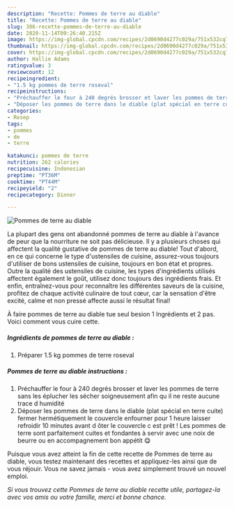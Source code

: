 ```yaml
---
description: "Recette: Pommes de terre au diable"
title: "Recette: Pommes de terre au diable"
slug: 386-recette-pommes-de-terre-au-diable
date: 2020-11-14T09:26:40.215Z
image: https://img-global.cpcdn.com/recipes/2d0690d4277c029a/751x532cq70/pommes-de-terre-au-diable-photo-principale-de-la-recette.jpg
thumbnail: https://img-global.cpcdn.com/recipes/2d0690d4277c029a/751x532cq70/pommes-de-terre-au-diable-photo-principale-de-la-recette.jpg
cover: https://img-global.cpcdn.com/recipes/2d0690d4277c029a/751x532cq70/pommes-de-terre-au-diable-photo-principale-de-la-recette.jpg
author: Hallie Adams
ratingvalue: 3
reviewcount: 12
recipeingredient:
- "1.5 kg pommes de terre roseval"
recipeinstructions:
- "Préchauffer le four à 240 degrés brosser et laver les pommes de terre sans les éplucher les sécher soigneusement afin qu il ne reste aucune trace d humidité"
- "Déposer les pommes de terre dans le diable (plat spécial en terre cuite) fermer hermétiquement le couvercle enfourner pour 1 heure laisser refroidir 10 minutes avant d ôter le couvercle c est prêt ! Les pommes de terre sont parfaitement cuites et fondantes à servir avec une noix de beurre ou en accompagnement bon appétit 😋"
categories:
- Resep
tags:
- pommes
- de
- terre

katakunci: pommes de terre 
nutrition: 262 calories
recipecuisine: Indonesian
preptime: "PT36M"
cooktime: "PT44M"
recipeyield: "2"
recipecategory: Dinner

---
```



![Pommes de terre au diable](https://img-global.cpcdn.com/recipes/2d0690d4277c029a/751x532cq70/pommes-de-terre-au-diable-photo-principale-de-la-recette.jpg)

La plupart des gens ont abandonné pommes de terre au diable à l'avance de peur que la nourriture ne soit pas délicieuse. Il y a plusieurs choses qui affectent la qualité gustative de pommes de terre au diable! Tout d'abord, en ce qui concerne le type d'ustensiles de cuisine, assurez-vous toujours d'utiliser de bons ustensiles de cuisine, toujours en bon état et propres. Outre la qualité des ustensiles de cuisine, les types d'ingrédients utilisés affectent également le goût, utilisez donc toujours des ingrédients frais. Et enfin, entraînez-vous pour reconnaître les différentes saveurs de la cuisine, profitez de chaque activité culinaire de tout cœur, car la sensation d'être excité, calme et non pressé affecte aussi le résultat final!

<!--inarticleads1-->

À faire pommes de terre au diable tue seul besion 1 Ingrédients et 2 pas. Voici comment vous cuire cette.

##### Ingrédients de pommes de terre au diable :

1. Préparer 1.5 kg pommes de terre roseval




<!--inarticleads2-->

##### Pommes de terre au diable instructions :

1. Préchauffer le four à 240 degrés brosser et laver les pommes de terre sans les éplucher les sécher soigneusement afin qu il ne reste aucune trace d humidité
1. Déposer les pommes de terre dans le diable (plat spécial en terre cuite) fermer hermétiquement le couvercle enfourner pour 1 heure laisser refroidir 10 minutes avant d ôter le couvercle c est prêt ! Les pommes de terre sont parfaitement cuites et fondantes à servir avec une noix de beurre ou en accompagnement bon appétit 😋




<!--inarticleads1-->

<p>
Puisque vous avez atteint la fin de cette recette de Pommes de terre au diable, vous testez maintenant des recettes et appliquez-les ainsi que de vous réjouir. Vous ne savez jamais - vous avez simplement trouvé un nouvel emploi.
</p>

<p>
<i>Si vous trouvez cette Pommes de terre au diable recette utile, partagez-la avec vos amis ou votre famille, merci et bonne chance.</i>
</p>
